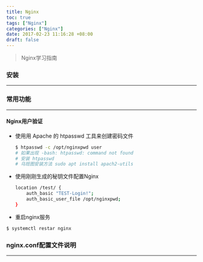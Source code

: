 ```yaml
---
title: Nginx
toc: true
tags: ["Nginx"]
categories: ["Nginx"]
date: 2017-02-23 11:16:28 +08:00
draft: false
---
```

> Nginx学习指南  

<!--more-->

### 安装
---

### 常用功能
---
#### Nginx用户验证

- 使用用 Apache 的 htpasswd 工具来创建密码文件
    ```bash 
    $ htpasswd -c /opt/nginxpwd user 
    # 如果出现 -bash: htpasswd: command not found
    # 安装 htpasswd 
    # 乌班图安装方法 sudo apt install apach2-utils
    ```
    
- 使用刚刚生成的秘钥文件配置Nginx
    ```bash
    location /test/ {
        auth_basic "TEST-Login!";
        auth_basic_user_file /opt/nginxpwd;
    }
    ```

- 重启nginx服务
```bash
$ systemctl restar nginx
```

### nginx.conf配置文件说明
---
